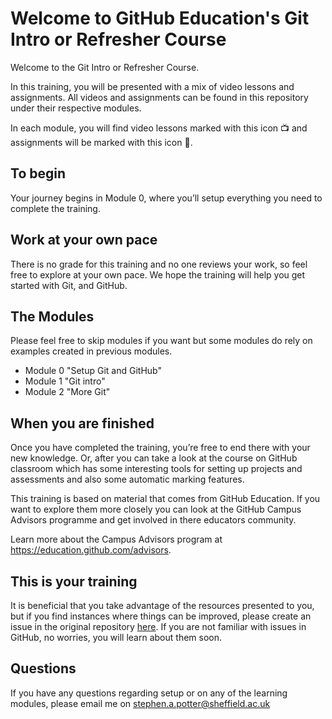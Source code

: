 # Welcome to GitHub Education's Git Intro or Refresher Course
Welcome to the Git Intro or Refresher Course.  

In this training, you will be presented with a mix of video lessons and assignments. All videos and assignments can be found in this repository under their respective modules.  

In each module, you will find video lessons marked with this icon 📺 and assignments will be marked with this icon 📓. 

## To begin
Your journey begins in Module 0, where you’ll setup everything you need to complete the training.

## Work at your own pace
There is no grade for this training and no one reviews your work, so feel free to explore at your own pace. We hope the training will help you get started with Git, and GitHub.

## The Modules
Please feel free to skip modules if you want but some modules do rely on examples created in previous modules.

- Module 0 "Setup Git and GitHub"
- Module 1 "Git intro"
- Module 2 "More Git"

## When you are finished

Once you have completed the training, you’re free to end there with your new knowledge. Or, after you can take a look at the course on GitHub classroom which has some interesting tools for setting up projects and assessments and also some automatic marking features.

This training is based on material that comes from GitHub Education. If you want to explore them more closely you can look at the GitHub Campus Advisors programme and get involved in there educators community.

Learn more about the Campus Advisors program at https://education.github.com/advisors.

## This is your training

It is beneficial that you take advantage of the resources presented to you, but if you find instances where things can be improved, please create an issue in the original repository [here](https://github.com/SAEP68/github-education-git-training). If you are not familiar with issues in GitHub, no worries, you will learn about them soon.

## Questions
If you have any questions regarding setup or on any of the learning modules, please email me on stephen.a.potter@sheffield.ac.uk
